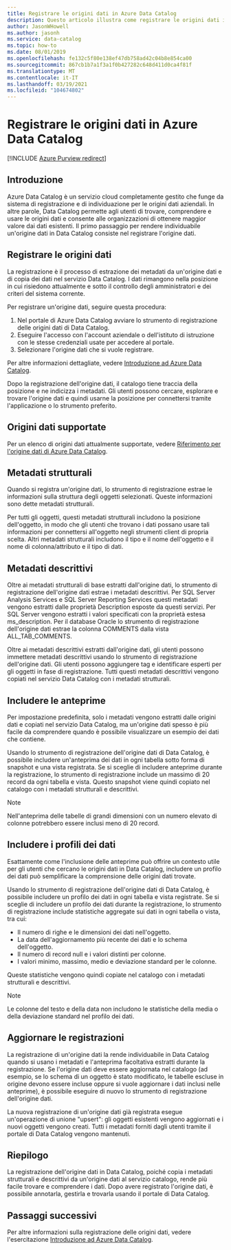 ```yaml
---
title: Registrare le origini dati in Azure Data Catalog
description: Questo articolo illustra come registrare le origini dati in Azure Data Catalog, inclusi i campi di metadati estratti durante la registrazione.
author: JasonWHowell
ms.author: jasonh
ms.service: data-catalog
ms.topic: how-to
ms.date: 08/01/2019
ms.openlocfilehash: fe132c5f80e138ef47db758ad42c04b8e854ca00
ms.sourcegitcommit: 867cb1b7a1f3a1f0b427282c648d411d0ca4f81f
ms.translationtype: MT
ms.contentlocale: it-IT
ms.lasthandoff: 03/19/2021
ms.locfileid: "104674802"
---
```

# <a name="register-data-sources-in-azure-data-catalog"></a>Registrare le origini dati in Azure Data Catalog

[!INCLUDE [Azure Purview redirect](../../includes/data-catalog-use-purview.md)]

## <a name="introduction"></a>Introduzione
Azure Data Catalog è un servizio cloud completamente gestito che funge da sistema di registrazione e di individuazione per le origini dati aziendali. In altre parole, Data Catalog permette agli utenti di trovare, comprendere e usare le origini dati e consente alle organizzazioni di ottenere maggior valore dai dati esistenti. Il primo passaggio per rendere individuabile un'origine dati in Data Catalog consiste nel registrare l'origine dati.

## <a name="register-data-sources"></a>Registrare le origini dati
La registrazione è il processo di estrazione dei metadati da un'origine dati e di copia dei dati nel servizio Data Catalog. I dati rimangono nella posizione in cui risiedono attualmente e sotto il controllo degli amministratori e dei criteri del sistema corrente.

Per registrare un'origine dati, seguire questa procedura:
1. Nel portale di Azure Data Catalog avviare lo strumento di registrazione delle origini dati di Data Catalog. 
2. Eseguire l'accesso con l'account aziendale o dell'istituto di istruzione con le stesse credenziali usate per accedere al portale.
3. Selezionare l'origine dati che si vuole registrare.

Per altre informazioni dettagliate, vedere [Introduzione ad Azure Data Catalog](data-catalog-get-started.md).

Dopo la registrazione dell'origine dati, il catalogo tiene traccia della posizione e ne indicizza i metadati. Gli utenti possono cercare, esplorare e trovare l'origine dati e quindi usarne la posizione per connettersi tramite l'applicazione o lo strumento preferito.

## <a name="supported-data-sources"></a>Origini dati supportate
Per un elenco di origini dati attualmente supportate, vedere [Riferimento per l'origine dati di Azure Data Catalog](data-catalog-dsr.md).

## <a name="structural-metadata"></a>Metadati strutturali
Quando si registra un'origine dati, lo strumento di registrazione estrae le informazioni sulla struttura degli oggetti selezionati. Queste informazioni sono dette metadati strutturali.

Per tutti gli oggetti, questi metadati strutturali includono la posizione dell'oggetto, in modo che gli utenti che trovano i dati possano usare tali informazioni per connettersi all'oggetto negli strumenti client di propria scelta. Altri metadati strutturali includono il tipo e il nome dell'oggetto e il nome di colonna/attributo e il tipo di dati.

## <a name="descriptive-metadata"></a>Metadati descrittivi
Oltre ai metadati strutturali di base estratti dall'origine dati, lo strumento di registrazione dell'origine dati estrae i metadati descrittivi. Per SQL Server Analysis Services e SQL Server Reporting Services questi metadati vengono estratti dalle proprietà Description esposte da questi servizi. Per SQL Server vengono estratti i valori specificati con la proprietà estesa ms\_description. Per il database Oracle lo strumento di registrazione dell'origine dati estrae la colonna COMMENTS dalla vista ALL\_TAB\_COMMENTS.

Oltre ai metadati descrittivi estratti dall'origine dati, gli utenti possono immettere metadati descrittivi usando lo strumento di registrazione dell'origine dati. Gli utenti possono aggiungere tag e identificare esperti per gli oggetti in fase di registrazione. Tutti questi metadati descrittivi vengono copiati nel servizio Data Catalog con i metadati strutturali.

## <a name="include-previews"></a>Includere le anteprime
Per impostazione predefinita, solo i metadati vengono estratti dalle origini dati e copiati nel servizio Data Catalog, ma un'origine dati spesso è più facile da comprendere quando è possibile visualizzare un esempio dei dati che contiene.

Usando lo strumento di registrazione dell'origine dati di Data Catalog, è possibile includere un'anteprima dei dati in ogni tabella sotto forma di snapshot e una vista registrata. Se si sceglie di includere anteprime durante la registrazione, lo strumento di registrazione include un massimo di 20 record da ogni tabella e vista. Questo snapshot viene quindi copiato nel catalogo con i metadati strutturali e descrittivi.

> [!NOTE]
> Nell'anteprima delle tabelle di grandi dimensioni con un numero elevato di colonne potrebbero essere inclusi meno di 20 record.
>
>

## <a name="include-data-profiles"></a>Includere i profili dei dati
Esattamente come l'inclusione delle anteprime può offrire un contesto utile per gli utenti che cercano le origini dati in Data Catalog, includere un profilo dei dati può semplificare la comprensione delle origini dati trovate.

Usando lo strumento di registrazione dell'origine dati di Data Catalog, è possibile includere un profilo dei dati in ogni tabella e vista registrate. Se si sceglie di includere un profilo dei dati durante la registrazione, lo strumento di registrazione include statistiche aggregate sui dati in ogni tabella o vista, tra cui:

* Il numero di righe e le dimensioni dei dati nell'oggetto.
* La data dell'aggiornamento più recente dei dati e lo schema dell'oggetto.
* Il numero di record null e i valori distinti per colonne.
* I valori minimo, massimo, medio e deviazione standard per le colonne.

Queste statistiche vengono quindi copiate nel catalogo con i metadati strutturali e descrittivi.

> [!NOTE]
> Le colonne del testo e della data non includono le statistiche della media o della deviazione standard nel profilo dei dati.
>
>

## <a name="update-registrations"></a>Aggiornare le registrazioni
La registrazione di un'origine dati la rende individuabile in Data Catalog quando si usano i metadati e l'anteprima facoltativa estratti durante la registrazione. Se l'origine dati deve essere aggiornata nel catalogo (ad esempio, se lo schema di un oggetto è stato modificato, le tabelle escluse in origine devono essere incluse oppure si vuole aggiornare i dati inclusi nelle anteprime), è possibile eseguire di nuovo lo strumento di registrazione dell'origine dati.

La nuova registrazione di un'origine dati già registrata esegue un'operazione di unione "upsert": gli oggetti esistenti vengono aggiornati e i nuovi oggetti vengono creati. Tutti i metadati forniti dagli utenti tramite il portale di Data Catalog vengono mantenuti.

## <a name="summary"></a>Riepilogo
La registrazione dell'origine dati in Data Catalog, poiché copia i metadati strutturali e descrittivi da un'origine dati al servizio catalogo, rende più facile trovare e comprendere i dati. Dopo avere registrato l'origine dati, è possibile annotarla, gestirla e trovarla usando il portale di Data Catalog.

## <a name="next-steps"></a>Passaggi successivi
Per altre informazioni sulla registrazione delle origini dati, vedere l'esercitazione [Introduzione ad Azure Data Catalog](data-catalog-get-started.md).
